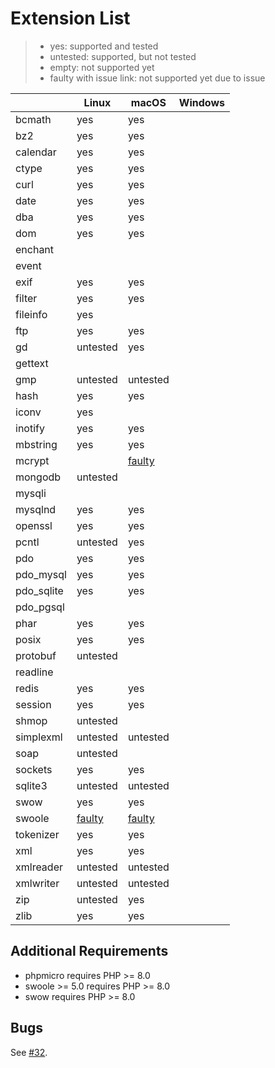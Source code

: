 # Extension List

> - yes: supported and tested
> - untested: supported, but not tested
> - empty: not supported yet
> - faulty with issue link: not supported yet due to issue

|            | Linux                                                              | macOS                                                              | Windows |
|------------|--------------------------------------------------------------------|--------------------------------------------------------------------|---------|
| bcmath     | yes                                                                | yes                                                                |         |
| bz2        | yes                                                                | yes                                                                |         |
| calendar   | yes                                                                | yes                                                                |         |
| ctype      | yes                                                                | yes                                                                |         |
| curl       | yes                                                                | yes                                                                |         |
| date       | yes                                                                | yes                                                                |         | 
| dba        | yes                                                                | yes                                                                |         | 
| dom        | yes                                                                | yes                                                                |         |
| enchant    |                                                                    |                                                                    |         |
| event      |                                                                    |                                                                    |         |
| exif       | yes                                                                | yes                                                                |         |
| filter     | yes                                                                | yes                                                                |         |
| fileinfo   | yes                                                                |                                                                    |         |
| ftp        | yes                                                                | yes                                                                |         |
| gd         | untested                                                           | yes                                                                |         |
| gettext    |                                                                    |                                                                    |         |
| gmp        | untested                                                           | untested                                                           |         |
| hash       | yes                                                                | yes                                                                |         |
| iconv      | yes                                                                |                                                                    |         |
| inotify    | yes                                                                | yes                                                                |         |
| mbstring   | yes                                                                | yes                                                                |         |
| mcrypt     |                                                                    | [faulty](https://github.com/crazywhalecc/static-php-cli/issues/32) |         |
| mongodb    | untested                                                           |                                                                    |         |
| mysqli     |                                                                    |                                                                    |         |
| mysqlnd    | yes                                                                | yes                                                                |         |
| openssl    | yes                                                                | yes                                                                |         |
| pcntl      | untested                                                           | yes                                                                |         |
| pdo        | yes                                                                | yes                                                                |         |
| pdo_mysql  | yes                                                                | yes                                                                |         |
| pdo_sqlite | yes                                                                | yes                                                                |         |
| pdo_pgsql  |                                                                    |                                                                    |         |
| phar       | yes                                                                | yes                                                                |         |
| posix      | yes                                                                | yes                                                                |         |
| protobuf   | untested                                                           |                                                                    |         |
| readline   |                                                                    |                                                                    |         |
| redis      | yes                                                                | yes                                                                |         |
| session    | yes                                                                | yes                                                                |         |
| shmop      | untested                                                           |                                                                    |         |
| simplexml  | untested                                                           | untested                                                           |         |
| soap       | untested                                                           |                                                                    |         |
| sockets    | yes                                                                | yes                                                                |         |
| sqlite3    | untested                                                           | untested                                                           |         |
| swow       | yes                                                                | yes                                                                |         |
| swoole     | [faulty](https://github.com/crazywhalecc/static-php-cli/issues/32) | [faulty](https://github.com/crazywhalecc/static-php-cli/issues/32) |         |
| tokenizer  | yes                                                                | yes                                                                |         |
| xml        | yes                                                                | yes                                                                |         |
| xmlreader  | untested                                                           | untested                                                           |         |
| xmlwriter  | untested                                                           | untested                                                           |         |
| zip        | untested                                                           | yes                                                                |         |
| zlib       | yes                                                                | yes                                                                |         |

## Additional Requirements

- phpmicro requires PHP >= 8.0
- swoole >= 5.0 requires PHP >= 8.0
- swow requires PHP >= 8.0

## Bugs

See [#32](https://github.com/crazywhalecc/static-php-cli/issues/32).
